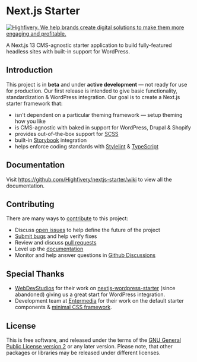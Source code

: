 # Next.js Starter

[![Highfivery. We help brands create digital solutions to make them more engaging and profitable.](https://dashboard.highfivery.com/wp-content/uploads/2022/11/banner.webp)](https://www.highfivery.com/contact)

A Next.js 13 CMS-agnostic starter application to build fully-featured headless sites with built-in support for WordPress.

## Introduction

This project is in **beta** and under **active development** &mdash; not ready for use for production. Our first release is intended to give basic functionality, standardization & WordPress integration. Our goal is to create a Next.js starter framework that:

* isn't dependent on a particular theming framework &mdash; setup theming how you like
* is CMS-agnostic with baked in support for WordPress, Drupal & Shopify
* provides out-of-the-box support for [SCSS](https://sass-lang.com/)
* built-in [Storybook](https://storybook.js.org/) integration
* helps enforce coding standards with [Stylelint](https://stylelint.io/) & [TypeScript](https://www.typescriptlang.org/)

## Documentation

Visit https://github.com/Highfivery/nextjs-starter/wiki to view all the documentation.

## Contributing

There are many ways to [contribute](https://github.com/Highfivery/nextjs-starter/blob/main/CONTRIBUTING.md) to this project:

* Discuss [open issues](https://github.com/Highfivery/nextjs-starter/blob/main/issues) to help define the future of the project
* [Submit bugs](https://github.com/Highfivery/nextjs-starter/issues) and help verify fixes
* Review and discuss [pull requests](https://github.com/Highfivery/nextjs-starter/pulls)
* Level up the [documentation](https://github.com/Highfivery/nextjs-starter/wiki)
* Monitor and help answer questions in [Github Discussions](https://github.com/Highfivery/nextjs-starter/discussions)

## Special Thanks

* [WebDevStudios](https://github.com/WebDevStudios) for their work on [nextjs-wordpress-starter](https://github.com/WebDevStudios/nextjs-wordpress-starter) (since abandoned) giving us a great start for WordPress integration.
* Development team at [Entermedia](https://www.entermedia.com/) for their work on the default starter components & [minimal CSS framework](https://github.com/Entermedia-LLC/scss).

## License

This is free software, and released under the terms of the [GNU General Public License version 2](https://github.com/Highfivery/nextjs-starter/blob/main/LICENSE.md) or any later version. Please note, that other packages or libraries may be released under different licenses.
